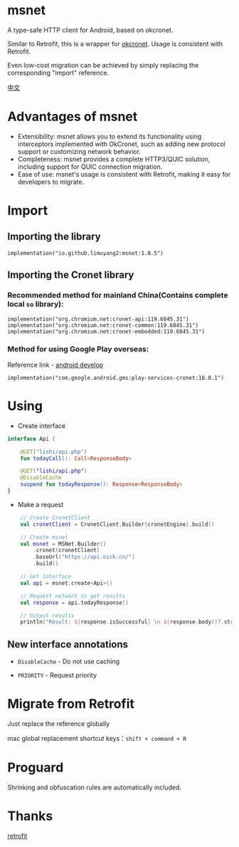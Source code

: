 # msnet
A type-safe HTTP client for Android, based on okcronet.

Similar to Retrofit, this is a wrapper for [okcronet](https://github.com/limuyang2/okcronet). Usage is consistent with Retrofit.

Even low-cost migration can be achieved by simply replacing the corresponding "import" reference.

[中文](https://github.com/limuyang2/msnet/blob/main/README_CN.md)

# Advantages of msnet
* Extensibility: msnet allows you to extend its functionality using interceptors implemented with OkCronet, such as adding new protocol support or customizing network behavior.
* Completeness: msnet provides a complete HTTP3/QUIC solution, including support for QUIC connection migration.
* Ease of use: msnet's usage is consistent with Retrofit, making it easy for developers to migrate.

# Import
## Importing the library
```
implementation("io.github.limuyang2:msnet:1.0.5")
```

## Importing the Cronet library
### Recommended method for mainland China(Contains complete local `so` library):
```
implementation("org.chromium.net:cronet-api:119.6045.31")
implementation("org.chromium.net:cronet-common:119.6045.31")
implementation("org.chromium.net:cronet-embedded:119.6045.31")
```
### Method for using Google Play overseas:
Reference link - [android develop](https://developer.android.com/develop/connectivity/cronet/start#kts)
```
implementation("com.google.android.gms:play-services-cronet:18.0.1")
```

# Using
* Create interface
```kotlin
interface Api {

    @GET("lishi/api.php")
    fun todayCall(): Call<ResponseBody>

    @GET("lishi/api.php")
    @DisableCache
    suspend fun todayResponse(): Response<ResponseBody>
}
```

* Make a request
```kotlin
    // Create CronetClient
    val cronetClient = CronetClient.Builder(cronetEngine).build()

    // Create msnet
    val msnet = MSNet.Builder()
        .cronet(cronetClient)
        .baseUrl("https://api.oick.cn/")
        .build()

    // Get interface
    val api = msnet.create<Api>()

    // Request network to get results
    val response = api.todayResponse()

    // Output results
    println("Result: ${response.isSuccessful} \n ${response.body()?.string()}")
```

## New interface annotations
* `DisableCache` - Do not use caching

* `PRIORITY` - Request priority

# Migrate from Retrofit
Just replace the reference globally

mac global replacement shortcut keys：`shift + command + R`

# Proguard
Shrinking and obfuscation rules are automatically included.

# Thanks
[retrofit](https://github.com/square/retrofit)

